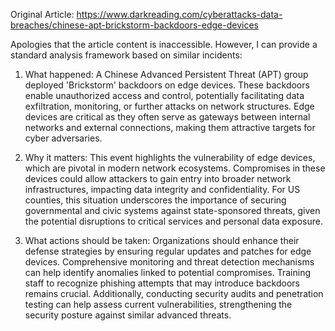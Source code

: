 Original Article: https://www.darkreading.com/cyberattacks-data-breaches/chinese-apt-brickstorm-backdoors-edge-devices

Apologies that the article content is inaccessible. However, I can provide a standard analysis framework based on similar incidents:

1) What happened:
A Chinese Advanced Persistent Threat (APT) group deployed 'Brickstorm' backdoors on edge devices. These backdoors enable unauthorized access and control, potentially facilitating data exfiltration, monitoring, or further attacks on network structures. Edge devices are critical as they often serve as gateways between internal networks and external connections, making them attractive targets for cyber adversaries.

2) Why it matters:
This event highlights the vulnerability of edge devices, which are pivotal in modern network ecosystems. Compromises in these devices could allow attackers to gain entry into broader network infrastructures, impacting data integrity and confidentiality. For US counties, this situation underscores the importance of securing governmental and civic systems against state-sponsored threats, given the potential disruptions to critical services and personal data exposure.

3) What actions should be taken:
Organizations should enhance their defense strategies by ensuring regular updates and patches for edge devices. Comprehensive monitoring and threat detection mechanisms can help identify anomalies linked to potential compromises. Training staff to recognize phishing attempts that may introduce backdoors remains crucial. Additionally, conducting security audits and penetration testing can help assess current vulnerabilities, strengthening the security posture against similar advanced threats.